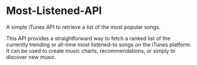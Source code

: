 # Most-Listened-API

A simple iTunes API to retrieve a list of the most popular songs.

This API provides a straightforward way to fetch a ranked list of the currently trending or all-time most listened-to songs on the iTunes platform. It can be used to create music charts, recommendations, or simply to discover new music.

